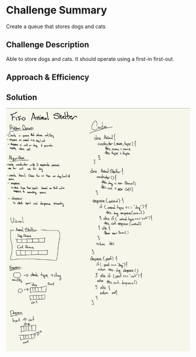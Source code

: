 # Challenge Summary
<!-- Short summary or background information -->
Create a queue that stores dogs and cats
## Challenge Description
<!-- Description of the challenge -->
Able to store dogs and cats. It should operate using a first-in first-out.
## Approach & Efficiency
<!-- What approach did you take? Why? What is the Big O space/time for this approach? -->

## Solution
<!-- Embedded whiteboard image -->
![](./img/animal-shelter.jpeg)
